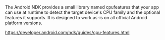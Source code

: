 The Android NDK provides a small library named cpufeatures that your app can use at runtime to
detect the target device's CPU family and the optional features it supports. It is designed to work
as-is on all official Android platform versions.

https://developer.android.com/ndk/guides/cpu-features.html
